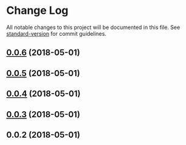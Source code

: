# Change Log

All notable changes to this project will be documented in this file. See [standard-version](https://github.com/conventional-changelog/standard-version) for commit guidelines.

<a name="0.0.6"></a>
## [0.0.6](https://github.com/WilberTian/shamrock/compare/v0.0.5...v0.0.6) (2018-05-01)



<a name="0.0.5"></a>
## [0.0.5](https://github.com/WilberTian/shamrock/compare/v0.0.2...v0.0.5) (2018-05-01)



<a name="0.0.4"></a>
## [0.0.4](https://github.com/WilberTian/shamrock/compare/v0.0.2...v0.0.4) (2018-05-01)



<a name="0.0.3"></a>
## [0.0.3](https://github.com/WilberTian/shamrock/compare/v0.0.2...v0.0.3) (2018-05-01)



<a name="0.0.2"></a>
## 0.0.2 (2018-05-01)
